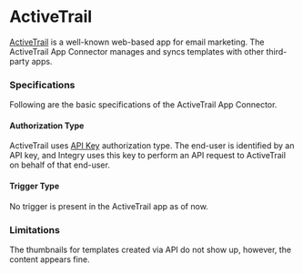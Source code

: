 # ActiveTrail

[ActiveTrail](https://www.integry.io/apps/activetrail) is a well-known web-based app for email marketing. The ActiveTrail App Connector manages and syncs templates with other third-party apps.&#x20;

### Specifications  <a href="#specifications-0-0" id="specifications-0-0"></a>

Following are the basic specifications of the ActiveTrail App Connector.&#x20;

#### Authorization Type  <a href="#authorization-type-0-1" id="authorization-type-0-1"></a>

ActiveTrail uses [API Key](https://support.integry.io/hc/en-us/articles/11112617800985-Authentication-Types-Supported-in-Integry) authorization type. The end-user is identified by an API key, and Integry uses this key to perform an API request to ActiveTrail on behalf of that end-user.&#x20;

#### Trigger Type <a href="#trigger-type-0-2" id="trigger-type-0-2"></a>

No trigger is present in the ActiveTrail app as of now.&#x20;

### Limitations <a href="#limitations-0-3" id="limitations-0-3"></a>

The thumbnails for templates created via API do not show up, however, the content appears fine.
